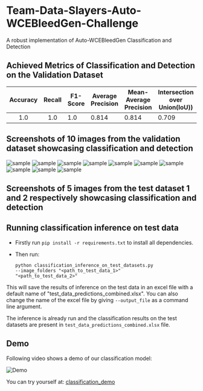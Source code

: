 # Team-Data-Slayers-Auto-WCEBleedGen-Challenge
A robust implementation of Auto-WCEBleedGen Classification and Detection

## Achieved Metrics of Classification and Detection on the Validation Dataset

| Accuracy | Recall | F1-Score | Average Precision | Mean-Average Precision | Intersection over Union(IoU)) |
|:--------:|:------:|----------|-------------------|------------------------|-------------------------------|
|    1.0   |   1.0  | 1.0      | 0.814             | 0.814                  | 0.709                         |

## Screenshots of 10 images from the validation dataset showcasing classification and detection

![sample](miscellaneous/validation_results_screenshots/example_1.jpg)
![sample](miscellaneous/validation_results_screenshots/example_2.jpg)
![sample](miscellaneous/validation_results_screenshots/example_3.jpg)
![sample](miscellaneous/validation_results_screenshots/example_4.jpg)
![sample](miscellaneous/validation_results_screenshots/example_5.jpg)
![sample](miscellaneous/validation_results_screenshots/example_6.jpg)
![sample](miscellaneous/validation_results_screenshots/example_7.jpg)
![sample](miscellaneous/validation_results_screenshots/example_8.jpg)
![sample](miscellaneous/validation_results_screenshots/example_9.jpg)
![sample](miscellaneous/validation_results_screenshots/example_10.jpg)

## Screenshots of 5 images from the test dataset 1 and 2 respectively showcasing classification and detection

## Running classification inference on test data

- Firstly run <code>pip install -r requirements.txt</code> to install all dependencies.
- Then run:
  
  <code>python classification_inference_on_test_datasets.py --image_folders "<path_to_test_data_1>" "<path_to_test_data_2>"</code>

This will save the results of inference on the test data in an excel file with a default name of "test_data_predictions_combined.xlsx". You can also change the name of the excel file by giving <code>--output_file</code> as a command line argument.

The inference is already run and the classification results on the test datasets are present in <code>test_data_predictions_combined.xlsx</code> file.

## Demo

Following video shows a demo of our classification model:

![Demo](miscellaneous/classification_demo.gif)

You can try yourself at: [classification_demo](https://huggingface.co/Aaryan333/convnext-tiny-finetuned-misahub-auto-wce)
